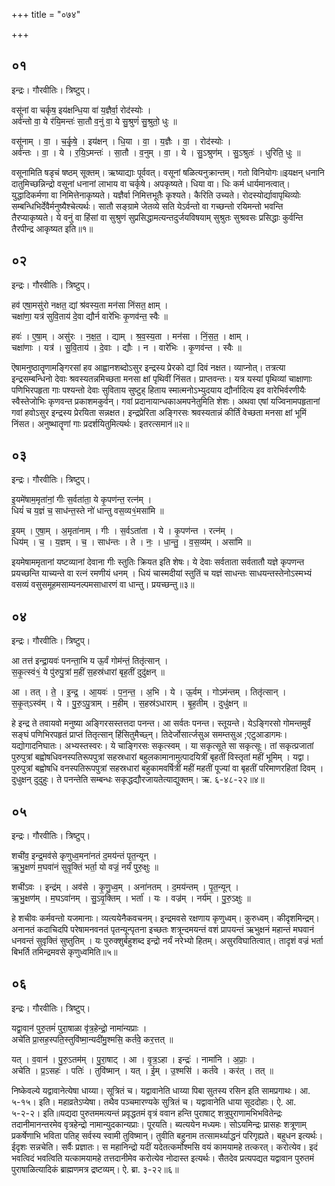 +++
title = "०७४"

+++


## ०१
इन्द्रः। गौरवीतिः। त्रिष्टुप्।

वसू॑नां वा चर्कृष॒ इय॑क्षन्धि॒या वा॑ य॒ज्ञैर्वा॒ रोद॑स्योः ।  
अर्व॑न्तो वा॒ ये र॑यि॒मन्तः॑ सा॒तौ व॒नुं वा॒ ये सु॒श्रुणं॑ सु॒श्रुतो॒ धुः ॥

वसू॑नाम् । वा॒ । च॒र्कृ॒षे॒ । इय॑क्षन् । धि॒या । वा॒ । य॒ज्ञैः । वा॒ । रोद॑स्योः ।  
अर्व॑न्तः । वा॒ । ये । र॒यि॒ऽमन्तः॑ । सा॒तौ । व॒नुम् । वा॒ । ये । सु॒ऽश्रुण॑म् । सु॒ऽश्रुतः॑ । धुरिति॒ धुः ॥

वसूनामिति षडृचं षष्ठम् सूक्तम्। ऋष्याद्याः पूर्ववत्। वसूनां षळित्यनुक्रान्तम्। गतो विनियोगः॥इयक्षन् धनानि दातुमिच्छन्निन्द्रो वसूनां धनानां लाभाय वा चर्कृषे। अपकृष्यते। धिया वा। धिः कर्म धार्यमानत्वात्। युद्धादिकर्मणा वा निमित्तेनाकृष्यते। यज्ञैर्वा निमित्तभूतैः कृश्यते। कैरिति उच्यते। रोदस्योर्द्यावापृथिव्योः सम्बन्धिभिर्देवैर्मनुष्यैश्चेत्यर्थः। सातौ सङ्ग्रामे जेतव्ये सति येऽर्वन्तो वा गच्छन्तो रयिमन्तो भवन्ति तैरप्याकृष्यते। ये वनुं वा हिंसां वा सुश्रुणं सुप्रसिद्धामत्यन्तदुर्जयविषयाम् सुश्रुतः सुश्रवसः प्रसिद्धाः कुर्वन्ति तैरपीन्द्र आकृष्यत इति॥१॥

## ०२
इन्द्रः। गौरवीतिः। त्रिष्टुप्।

हव॑ एषा॒मसु॑रो नक्षत॒ द्यां श्र॑वस्य॒ता मन॑सा निंसत॒ क्षाम् ।  
चक्षा॑णा॒ यत्र॑ सुवि॒ताय॑ दे॒वा द्यौर्न वारे॑भिः कृ॒णव॑न्त॒ स्वैः ॥

हवः॑ । ए॒षा॒म् । असु॑रः । न॒क्ष॒त॒ । द्याम् । श्र॒व॒स्य॒ता । मन॑सा । निं॒स॒त॒ । क्षाम् ।  
चक्षा॑णाः । यत्र॑ । सु॒वि॒ताय॑ । दे॒वाः । द्यौः । न । वारे॑भिः । कृ॒णव॑न्त । स्वैः ॥

ऎषामनुष्ठातॄणामङ्गिरसां हव आह्वानशब्दोऽसुर इन्द्रस्य प्रेरको द्यां दिवं नक्षत। व्याप्नोत्। तत्रत्या इन्द्रसम्बन्धिनो देवाः श्रवस्यतन्नमिच्छता मनसा क्षां पृथिवीं निंसत। प्राप्तवन्तः। यत्र यस्यां पृथिव्यां चाक्षाणाः पणिभिरपहृता गाः पश्यन्तो देवाः सुविताय सुष्टुह् हिताय स्मात्मनोऽभ्युदयाय द्यौर्नादित्य इव वारेभिर्वरणीयैः स्वैस्तेजोभिः कृणवन्त प्रकाशमकुर्वन्। गवां प्रदानायान्धकाअमपनेतुमिति शेशः। अथवा एषां यज्विनामपहृतानां गवां हवोऽसुर इन्द्रस्य प्रेरयिता सन्नक्षत। इन्द्रप्रेरिता अङ्गिरसः श्रवस्यतान्नं कीर्तिं वेच्छता मनसा क्षां भूमिं निंसत। अनुष्थातॄणां गाः प्रदर्शयितुमित्यर्थः। इतरत्समानं॥२॥

## ०३
इन्द्रः। गौरवीतिः। त्रिष्टुप्।

इ॒यमे॑षाम॒मृता॑नां॒ गीः स॒र्वता॑ता॒ ये कृ॒पण॑न्त॒ रत्न॑म् ।  
धियं॑ च य॒ज्ञं च॒ साध॑न्त॒स्ते नो॑ धान्तु वस॒व्य१॒॑मसा॑मि ॥

इ॒यम् । ए॒षा॒म् । अ॒मृता॑नाम् । गीः । स॒र्वऽता॑ता । ये । कृ॒पण॑न्त । रत्न॑म् ।  
धिय॑म् । च॒ । य॒ज्ञम् । च॒ । साध॑न्तः । ते । नः॒ । धा॒न्तु॒ । व॒स॒व्य॑म् । असा॑मि ॥

इयमेषाममृतानां यष्टव्यानां देवाना गीः स्तुतिः क्रियत इति शेषः। ये देवाः सर्वताता सर्वतातौ यज्ञे कृपणन्त प्रयच्छन्ति याच्यन्ते वा रत्नं रमणीयं धनम् । धियं चास्मदीयां स्तुतिं च यज्ञं साधन्तः साधयन्तस्तेनोऽस्मभ्यं वसव्यं वसुसमूहमसाम्यनल्पमसाधारणं वा धान्तु। प्रयच्छन्तु॥३॥

## ०४
इन्द्रः। गौरवीतिः। त्रिष्टुप्।

आ तत्त॑ इन्द्रा॒यवः॑ पनन्ता॒भि य ऊ॒र्वं गोम॑न्तं॒ तितृ॑त्सान् ।  
स॒कृ॒त्स्वं१॒॑ ये पु॑रुपु॒त्रां म॒हीं स॒हस्र॑धारां बृह॒तीं दुदु॑क्षन् ॥

आ । तत् । ते॒ । इ॒न्द्र॒ । आ॒यवः॑ । प॒न॒न्त॒ । अ॒भि । ये । ऊ॒र्वम् । गोऽम॑न्तम् । तितृ॑त्सान् ।  
स॒कृ॒त्ऽस्व॑म् । ये । पु॒रु॒ऽपु॒त्राम् । म॒हीम् । स॒हस्र॑ऽधाराम् । बृ॒ह॒तीम् । दुधु॑क्षन् ॥

हे इन्द्र ते तवायवो मनुष्या अङ्गिरसस्तत्तदा पनन्त। आ सर्वतः पनन्त। स्तूयन्ते। येऽङ्गिरसो गोमन्तमुर्वं सङ्घं पणिभिरपहृतं प्राप्तं तितृत्सान् हिंसितुमैच्छ्न्। तिदेर्जोसार्त्जसुअ समम्तसुअ ;एटुआडागमः। यद्योगादनिघातः। अभ्यस्तस्वरः। ये चाङ्गिरसः सकृत्स्वम् । या सकृत्सूते सा सकृत्सूः। तां सकृत्प्रजातां पुरुपुत्रां बह्वोषधिवनस्पतिरूपपुत्रां सहस्रधारां बहुलकामानामुत्पादयित्रीं बृहतीं विस्तृतां महीं भूमिम् । यद्वा। पुरुपुत्रां बह्वोषधि वनस्पतिरूपपुत्रां सहस्रधारां बहुकामवर्षित्रीं महीं महतीं पूज्यां वा बृहतीं परिमाणरहितां दिवम् । दुधुक्षन् दुदुहुः। ते पनन्तेति सम्बन्धः सकृद्धद्यौरजायतेत्याद्युक्तम्। ऋ. ६-४८-२२॥४॥

## ०५
इन्द्रः। गौरवीतिः। त्रिष्टुप्।

शची॑व॒ इन्द्र॒मव॑से कृणुध्व॒मना॑नतं द॒मय॑न्तं पृत॒न्यून् ।  
ऋ॒भु॒क्षणं॑ म॒घवा॑नं सुवृ॒क्तिं भर्ता॒ यो वज्रं॒ नर्यं॑ पुरु॒क्षुः ॥

शची॑ऽवः । इन्द्र॑म् । अव॑से । कृ॒णु॒ध्व॒म् । अना॑नतम् । द॒मय॑न्तम् । पृ॒त॒न्यून् ।  
ऋ॒भु॒क्षण॑म् । म॒घऽवा॑नम् । सु॒ऽवृ॒क्तिम् । भर्ता॑ । यः । वज्र॑म् । नर्य॑म् । पु॒रु॒ऽक्षुः ॥

हे शचीवः कर्मवन्तो यजमानाः। व्यत्ययेनैकवचनम्। इन्द्रमवसे रक्षणाय कृणुध्वम्। कुरुध्वम्। कीदृशमिन्द्रम्। अनानतं कदाचिदपि परेषामनवनतं पृतन्यून्पृतना इच्छतः शत्रून्दमयन्तं वशं प्रापयन्तं ऋभुक्षनं महान्तं मघवानं धनवन्तं सुवृक्तिं सुष्तुतिम् । यः पुरुक्शुर्बहुशब्द इन्द्रो नर्यं नरेभ्यो हितम्। असुरविघातित्वात्। तादृशं वज्रं भर्ता बिभर्ति तमिन्द्रमवसे कृणुध्वमिति॥५॥

## ०६
इन्द्रः। गौरवीतिः। त्रिष्टुप्।

यद्वा॒वान॑ पुरु॒तमं॑ पुरा॒षाळा वृ॑त्र॒हेन्द्रो॒ नामा॑न्यप्राः ।  
अचे॑ति प्रा॒सह॒स्पति॒स्तुवि॑ष्मा॒न्यदी॑मु॒श्मसि॒ कर्त॑वे॒ कर॒त्तत् ॥

यत् । व॒वान॑ । पु॒रु॒ऽतम॑म् । पु॒रा॒षाट् । आ । वृ॒त्र॒ऽहा । इन्द्रः॑ । नामा॑नि । अ॒प्राः॒ ।  
अचे॑ति । प्र॒ऽसहः॑ । पतिः॑ । तुवि॑ष्मान् । यत् । ई॒म् । उ॒श्मसि॑ । कर्त॑वे । कर॑त् । तत् ॥

निष्केवल्ये यद्वावानेत्येषा धाय्या। सूत्रितं च। यद्वावानेति धाय्या पिबा सुतस्य रसिन इति सामप्रगाथः। आ. ५-१५। इति। महाव्रतेऽप्येषा। तथैव पञ्चमारण्यके सुत्रितं च। यद्वावानेति धाया सूददोहाः। ऐ. आ. ५-२-२। इति॥यद्यदा पुरुतममत्यन्तं प्रवृद्धतमं वृत्रं ववान हन्ति पुराषाट् शत्रुपुराणामभिभवितेन्द्रः तदानीमानन्तरमेव वृत्रहेन्द्रो नामान्युदकान्यप्राः। पूरयति। ब्यत्ययेन मध्यमः। सोऽयमिन्द्रः प्रासहः शत्रूणाम् प्रकर्षेणाभि भविता पतिह् सर्वस्य स्वामी तुविष्मान्। तुवीति बहुनाम तत्सामर्थ्याद्धनं परिगृह्यते। बहुधन इत्यर्थः। ईदृशः सन्नचेति। सर्वैः प्रज्ञातः। स महानिन्द्रो यदीं यदेतत्कर्मोश्मसि वयं कामयामहे तत्करत्। करोत्येव। इदं भवत्विदं भवत्विति यत्कामयामहे तत्तदानीमेव करोत्येव नोदास्त इत्यर्थः। सैतदेव प्रत्यपद्यत यद्वावान पुरुतमं पुराषाळित्यादिकं ब्राह्मणमत्र द्रष्टव्यम्। ऐ. ब्रा. ३-२२॥६॥
